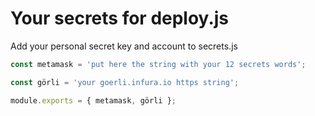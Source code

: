 # Your secrets for deploy.js

Add your personal secret key and account to secrets.js

```js
const metamask = 'put here the string with your 12 secrets words';

const görli = 'your goerli.infura.io https string';

module.exports = { metamask, görli };
```

